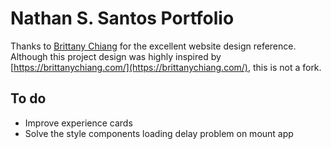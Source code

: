 # Nathan S. Santos Portfolio

Thanks to [Brittany Chiang](https://github.com/bchiang7) for the excellent website design reference. Although this project design was highly inspired by [https://brittanychiang.com/](https://brittanychiang.com/), this is not a fork.

## To do

- Improve experience cards
- Solve the style components loading delay problem on mount app
